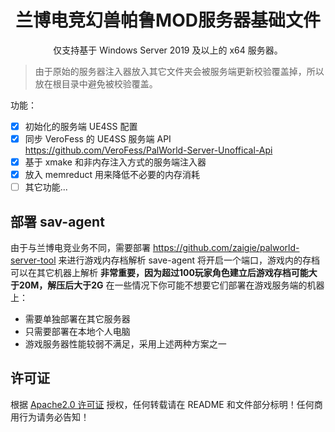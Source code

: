 <h1 align='center'>兰博电竞幻兽帕鲁MOD服务器基础文件</h1>
<p align='center'> 
  仅支持基于 Windows Server 2019 及以上的 x64 服务器。
</p>

> 由于原始的服务器注入器放入其它文件夹会被服务端更新校验覆盖掉，所以放在根目录中避免被校验覆盖。

功能：

- [x] 初始化的服务端 UE4SS 配置
- [x] 同步 VeroFess 的 UE4SS 服务端 API https://github.com/VeroFess/PalWorld-Server-Unoffical-Api
- [x] 基于 xmake 和非内存注入方式的服务端注入器
- [x] 放入 memreduct 用来降低不必要的内存消耗
- [ ] 其它功能...

## 部署 sav-agent
由于与兰博电竞业务不同，需要部署 https://github.com/zaigie/palworld-server-tool 来进行游戏内存档解析
save-agent 将开启一个端口，游戏内的存档可以在其它机器上解析 **非常重要，因为超过100玩家角色建立后游戏存档可能大于20M，解压后大于2G**
在一些情况下你可能不想要它们部署在游戏服务端的机器上：

- 需要单独部署在其它服务器
- 只需要部署在本地个人电脑
- 游戏服务器性能较弱不满足，采用上述两种方案之一

## 许可证

根据 [Apache2.0 许可证](LICENSE) 授权，任何转载请在 README 和文件部分标明！任何商用行为请务必告知！
